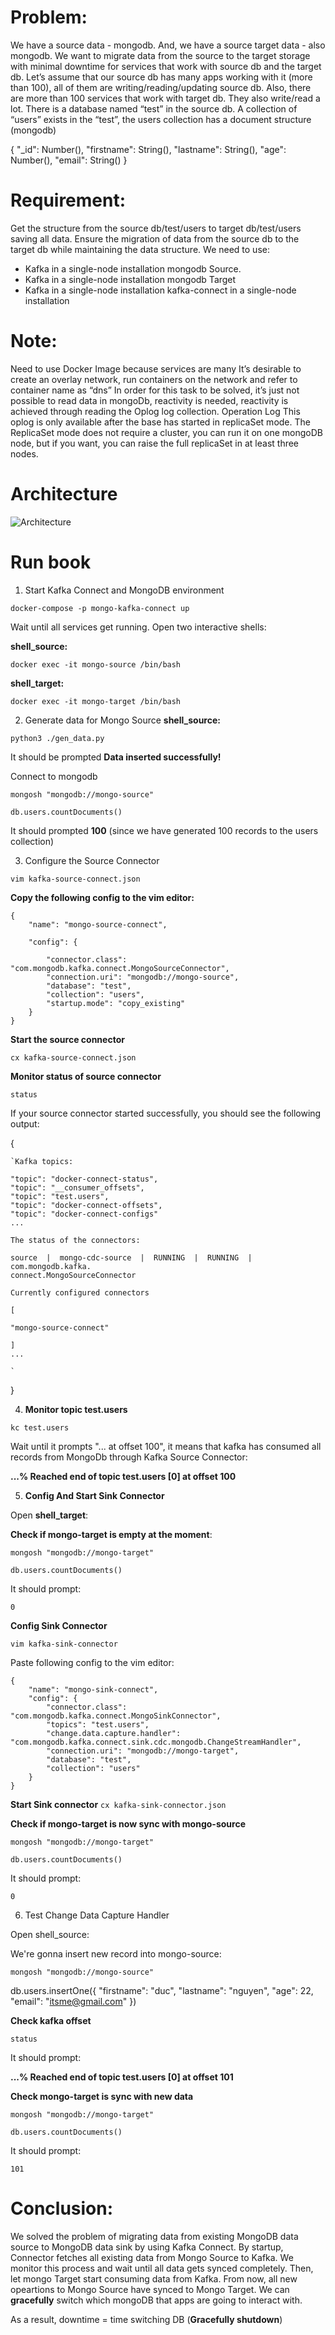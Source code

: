 # Problem:

We have a source data - mongodb. And, we have a source target data - also mongodb.
We want to migrate data from the source to the target storage with minimal downtime for services that work with source db and the target db.
Let’s assume that our source db has many apps working with it (more than 100), all of them are writing/reading/updating source db.
Also, there are more than 100 services that work with target db. They also write/read a lot.
There is a database named “test” in the source db. A collection of “users” exists in the “test”, the users collection has a document structure (mongodb)

{
  "_id": Number(),
  "firstname": String(),
  "lastname": String(),
  "age": Number(),
  "email": String()
}

# Requirement:
Get the structure from the source db/test/users to target db/test/users saving all data.
Ensure the migration of data from the source db to the target db while maintaining the data structure.
We need to use:
+ Kafka in a single-node installation mongodb Source.
+ Kafka in a single-node installation mongodb Target
+ Kafka in a single-node installation kafka-connect in a single-node installation

# Note:
Need to use Docker Image because services are many
It’s desirable to create an overlay network, run containers on the network and refer to container name as “dns”
In order for this task to be solved, it’s just not possible to read data in mongoDb, reactivity is needed, reactivity is achieved through reading the Oplog log collection.
Operation Log This oplog is only available after the base has started in replicaSet mode. The ReplicaSet mode does not require a cluster, you can run it on one mongoDB node, but if you want, you can raise the full replicaSet in at least three nodes.

# Architecture
![Architecture](./architecture.jpg "Kafka Connect")
# Run book

1. Start Kafka Connect and MongoDB environment

`docker-compose -p mongo-kafka-connect up`

Wait until all services get running. Open two interactive shells:

**shell_source:**

`docker exec -it mongo-source /bin/bash`


**shell_target:**

`docker exec -it mongo-target /bin/bash`


2. Generate data for Mongo Source
**shell_source:**

`python3 ./gen_data.py`

It should be prompted **Data inserted successfully!**


Connect to mongodb

`mongosh "mongodb://mongo-source"`

`db.users.countDocuments()`

It should prompted **100** (since we have generated 100 records to the users collection)


3. Configure the Source Connector

`vim kafka-source-connect.json`

**Copy the following config to the vim editor:**

    {
        "name": "mongo-source-connect",

        "config": {

            "connector.class": "com.mongodb.kafka.connect.MongoSourceConnector",
            "connection.uri": "mongodb://mongo-source",
            "database": "test",
            "collection": "users",
            "startup.mode": "copy_existing"
        }
    }

**Start the source connector**

`cx kafka-source-connect.json`

**Monitor status of source connector**

`status`

If your source connector started successfully, you should see the following output:

{

    `Kafka topics:

    "topic": "docker-connect-status",
    "topic": "__consumer_offsets",
    "topic": "test.users",
    "topic": "docker-connect-offsets",
    "topic": "docker-connect-configs"
    ...

    The status of the connectors:

    source  |  mongo-cdc-source  |  RUNNING  |  RUNNING  |  com.mongodb.kafka.
    connect.MongoSourceConnector

    Currently configured connectors

    [

    "mongo-source-connect"

    ]
    ...

    `
}

4. **Monitor topic test.users**

`kc test.users`

Wait until it prompts "... at offset 100", it means that kafka has consumed all records from MongoDb through Kafka Source Connector:

**...% Reached end of topic test.users [0] at offset 100**


5. **Config And Start Sink Connector**

Open **shell_target**:

**Check if mongo-target is empty at the moment**:

`mongosh "mongodb://mongo-target"`

`db.users.countDocuments()`

It should prompt:

`0`

**Config Sink Connector**

`vim kafka-sink-connector`

Paste following config to the vim editor:


    {
        "name": "mongo-sink-connect",
        "config": {
            "connector.class": "com.mongodb.kafka.connect.MongoSinkConnector",
            "topics": "test.users",
            "change.data.capture.handler": "com.mongodb.kafka.connect.sink.cdc.mongodb.ChangeStreamHandler",
            "connection.uri": "mongodb://mongo-target",
            "database": "test",
            "collection": "users"
        }
    }


**Start Sink connector**
`cx kafka-sink-connector.json`

**Check if mongo-target is now sync with mongo-source**

`mongosh "mongodb://mongo-target"`

`db.users.countDocuments()`

It should prompt:

`0`

6. Test Change Data Capture Handler

Open shell_source:

We're gonna insert new record into mongo-source:


`mongosh "mongodb://mongo-source"`

db.users.insertOne({
  "firstname": "duc",
  "lastname": "nguyen",
  "age": 22,
  "email": "itsme@gmail.com"
})

**Check kafka offset**

`status`

It should prompt:

**...% Reached end of topic test.users [0] at offset 101**

**Check mongo-target is sync with new data**

`mongosh "mongodb://mongo-target"`

`db.users.countDocuments()`

It should prompt:

`101`


# Conclusion:

We solved the problem of migrating data from existing MongoDB data source to MongoDB data sink by using Kafka Connect.
By startup, Connector fetches all existing data from Mongo Source to Kafka. We monitor this process and wait until all data gets synced completely.
Then, let mongo Target start consuming data from Kafka. From now, all new opeartions to Mongo Source have synced to Mongo Target. We can **gracefully** switch which mongoDB that apps are going to interact with.

As a result, downtime = time switching DB (**Gracefully shutdown**)
